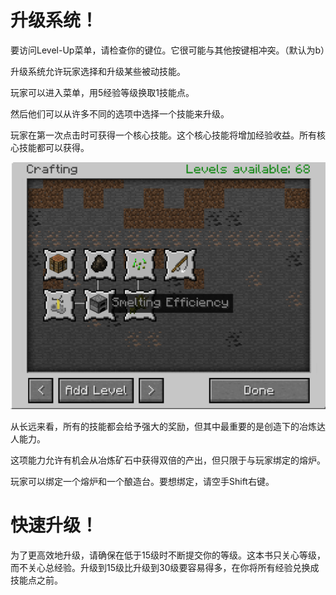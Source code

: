 # 升级系统！

要访问Level-Up菜单，请检查你的键位。它很可能与其他按键相冲突。（默认为b）

升级系统允许玩家选择和升级某些被动技能。

玩家可以进入菜单，用5经验等级换取1技能点。

然后他们可以从许多不同的选项中选择一个技能来升级。

玩家在第一次点击时可获得一个核心技能。这个核心技能将增加经验收益。所有核心技能都可以获得。

![冶炼达人能力，可在升级技能菜单的创造标签下找到。](goodburn.png)

从长远来看，所有的技能都会给予强大的奖励，但其中最重要的是创造下的冶炼达人能力。

这项能力允许有机会从冶炼矿石中获得双倍的产出，但只限于与玩家绑定的熔炉。

玩家可以绑定一个熔炉和一个酿造台。要想绑定，请空手Shift右键。

# 快速升级！

为了更高效地升级，请确保在低于15级时不断提交你的等级。这本书只关心等级，而不关心总经验。升级到15级比升级到30级要容易得多，在你将所有经验兑换成技能点之前。